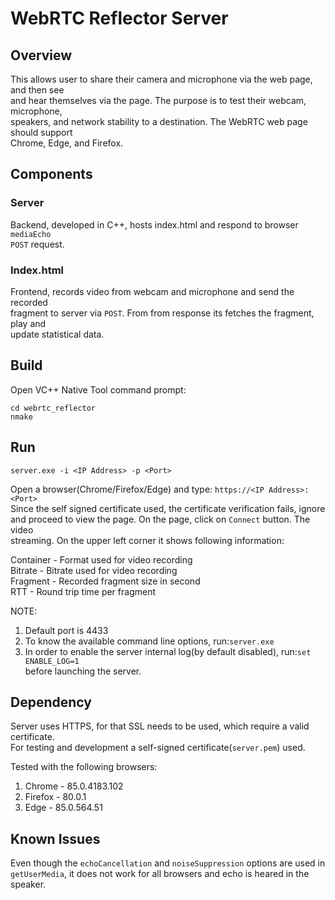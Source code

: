 WebRTC Reflector Server
===========
## Overview

This allows user to share their camera and microphone via the web page, and then see  
and hear themselves via the page. The purpose is to test their webcam, microphone,  
speakers, and network stability to a destination. The WebRTC web page should support  
Chrome, Edge, and Firefox.  

## Components
### Server
Backend, developed in C++, hosts index.html and respond to browser ```mediaEcho```  
```POST``` request.  
### Index.html
Frontend, records video from webcam and microphone and send the recorded  
fragment to server via ```POST```. From from response its fetches the fragment, play and  
update statistical data.   

## Build
Open VC++ Native Tool command prompt:  
```
cd webrtc_reflector
nmake
```

## Run
```
server.exe -i <IP Address> -p <Port>
```
Open a browser(Chrome/Firefox/Edge) and type: ```https://<IP Address>:<Port>```  
Since the self signed certificate used, the certificate verification fails, ignore  
and proceed to view the page. On the page, click on ```Connect``` button. The video  
streaming. On the upper left corner it shows following information:  
  
Container - Format used for video recording  
Bitrate - Bitrate used for video recording  
Fragment - Recorded fragment size in second  
RTT - Round trip time per fragment  

NOTE:  
1. Default port is 4433  
2. To know the available command line options, run:```server.exe```  
3. In order to enable the server internal log(by default disabled), run:```set ENABLE_LOG=1```  
before launching the server.   

## Dependency
Server uses HTTPS, for that SSL needs to be used, which require a valid certificate.  
For testing and development a self-signed certificate(```server.pem```) used.  
  
Tested with the following browsers:  
1. Chrome - 85.0.4183.102  
2. Firefox - 80.0.1  
3. Edge - 85.0.564.51  

## Known Issues
Even though the ```echoCancellation``` and ```noiseSuppression``` options are used in  
```getUserMedia```, it does not work for all browsers and echo is heared in the speaker.    
 
